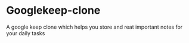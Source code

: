 # Googlekeep-clone
A google keep clone which helps you store and reat important notes for your daily tasks 
